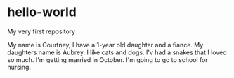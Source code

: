 # hello-world

My very first repository 

My name is Courtney, I have a 1-year old daughter and a fiance.
My daughters name is Aubrey.
I like cats and dogs.
I'v had a snakes that I loved so much.
I'm getting married in October.
I'm going to go to school for nursing.
